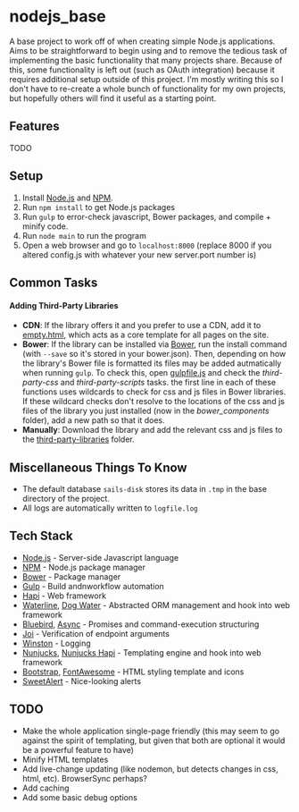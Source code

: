 nodejs_base
===========

A base project to work off of when creating simple Node.js applications. Aims to be straightforward to begin using and to remove the tedious task of implementing the basic functionality that many projects share. Because of this, some functionality is left out (such as OAuth integration) because it requires additional setup outside of this project. I'm mostly writing this so I don't have to re-create a whole bunch of functionality for my own projects, but hopefully others will find it useful as a starting point.


Features
------------

TODO


Setup
------------

1. Install [Node.js][] and [NPM][].
2. Run `npm install` to get Node.js packages
3. Run `gulp` to error-check javascript, Bower packages, and compile + minify code.
4. Run `node main` to run the program
5. Open a web browser and go to `localhost:8000` (replace 8000 if you altered config.js with whatever your new server.port number is)

Common Tasks
------------
#### Adding Third-Party Libraries
- **CDN**: If the library offers it and you prefer to use a CDN, add it to [empty.html](html_templates/empty.html), which acts as a core template for all pages on the site.
- **Bower**: If the library can be installed via [Bower][], run the install command (with `--save` so it's stored in your bower.json). Then, depending on how the library's Bower file is formatted its files may be added autmatically when running `gulp`. To check this, open [gulpfile.js](gulpfile.js) and check the *third-party-css* and *third-party-scripts* tasks. the first line in each of these functions uses wildcards to check for css and js files in Bower libraries. If these wildcard checks don't resolve to the locations of the css and js files of the library you just installed (now in the *bower_components* folder), add a new path so that it does.
- **Manually**: Download the library and add the relevant css and js files to the [third-party-libraries](third-party-libraries/) folder.


Miscellaneous Things To Know
------------
- The default database `sails-disk` stores its data in `.tmp` in the base directory of the project.
- All logs are automatically written to `logfile.log`


Tech Stack
------------

- [Node.js][] - Server-side Javascript language
- [NPM][] - Node.js package manager
- [Bower][] - Package manager
- [Gulp][] - Build andnworkflow automation
- [Hapi][] - Web framework
- [Waterline][], [Dog Water][] - Abstracted ORM management and hook into web framework
- [Bluebird][], [Async][] - Promises and command-execution structuring
- [Joi][] - Verification of endpoint arguments
- [Winston][] - Logging
- [Nunjucks][], [Nunjucks Hapi][] - Templating engine and hook into web framework
- [Bootstrap][], [FontAwesome][] - HTML styling template and icons
- [SweetAlert][] - Nice-looking alerts


TODO
------------

- Make the whole application single-page friendly (this may seem to go against the spirit of templating, but given that both are optional it would be a powerful feature to have)
- Minify HTML templates
- Add live-change updating (like nodemon, but detects changes in css, html, etc). BrowserSync perhaps?
- Add caching
- Add some basic debug options


[Node.js]: https://nodejs.org/
[NPM]: https://www.npmjs.com/
[Bower]: http://bower.io/
[Gulp]: http://gulpjs.com/
[Hapi]: http://hapijs.com/
[Waterline]: https://github.com/balderdashy/waterline
[Dog Water]: https://github.com/devinivy/dogwater
[Bluebird]: https://github.com/petkaantonov/bluebird
[Async]: https://github.com/caolan/async
[Joi]: https://github.com/hapijs/joi
[Winston]: https://github.com/winstonjs/winston
[Nunjucks]: http://mozilla.github.io/nunjucks/
[Nunjucks Hapi]: https://github.com/seldo/nunjucks-hapi
[Bootstrap]: http://getbootstrap.com/
[FontAwesome]: http://fortawesome.github.io/Font-Awesome/
[SweetAlert]: http://tristanedwards.me/sweetalert